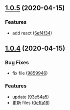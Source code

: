 ## [1.0.5](https://github.com/nu-system/nu-cli/compare/v1.0.4...v1.0.5) (2020-04-15)

### Features

- add react ([5ef4f34](https://github.com/nu-system/nu-cli/commit/5ef4f3434d268f512b3a06fbedb08c9e6e5fde50))

## [1.0.4](https://github.com/nu-system/nu-cli/compare/93e54a5d736cc87fef229188c1cd303c67ca56e4...v1.0.4) (2020-04-15)

### Bug Fixes

- fix file ([9859946](https://github.com/nu-system/nu-cli/commit/98599468da6fca0b95b9ca3ca6d780d7febbfdcd))

### Features

- update ([93e54a5](https://github.com/nu-system/nu-cli/commit/93e54a5d736cc87fef229188c1cd303c67ca56e4))
- 更新 files ([0effa18](https://github.com/nu-system/nu-cli/commit/0effa18065333d869500f7a50c69c5fda1293673))
